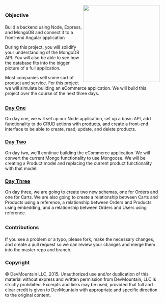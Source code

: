 <img src="https://devmounta.in/img/logowhiteblue.png" width="250" align="right">


### Objective



####

Build a backend using Node, Express, and MongoDB and connect it to a front-end Angular application

During this project, you will solidify your understanding of the MongoDB API.  You will also be able to see how the database fits into the bigger picture of a full application. 

Most companies sell some sort of product and service. For this project we will simulate building an eCommerce application.  We will build this project over the course of the next three days.

##


### [Day One](/part-one.md)

On day one, we will set up our Node application, set up a basic API, add functionality to do CRUD actions with products, and create a front-end interface to be able to create, read, update, and delete products.

### [Day Two](/part-two.md)

On day two, we'll continue building the eCommerce application. We will convert the current Mongo functionality to use Mongoose.  We will be creating a Product model and replacing the current product functionality with that model.

### [Day Three](/part-three.md)

On day three, we are going to create two new schemas, one for Orders and one for Carts.  We are also going to create a relationship between Carts and Products using a reference, a relationship between Orders and Products using embedding, and a relationship between Orders and Users using reference.

##

### Contributions

####

If you see a problem or a typo, please fork, make the necessary changes, and create a pull request so we can review your changes and merge them into the master repo and branch.


### Copyright

####

© DevMountain LLC, 2015. Unauthorized use and/or duplication of this material without express and written permission from DevMountain, LLC is strictly prohibited. Excerpts and links may be used, provided that full and clear credit is given to DevMountain with appropriate and specific direction to the original content.